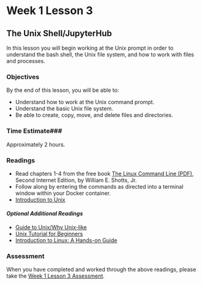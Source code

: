 # Week 1 Lesson 3 #
## The Unix Shell/JupyterHub ##

In this lesson you will begin working at the Unix prompt in order to
understand the bash shell, the Unix file system, and how to work with
files and processes.

### Objectives ###
By the end of this lesson, you will be able to:

- Understand how to work at the Unix command prompt.
- Understand the basic Unix file system.
- Be able to create, copy, move, and delete files and directories.

### Time Estimate###

Approximately 2 hours.

### Readings ###

- Read chapters 1-4 from the free book [The Linux Command Line
(PDF)](http://sourceforge.net/projects/linuxcommand/?source=dlp), Second
Internet Edition, by William E. Shotts, Jr. 
- Follow along by entering the commands as directed into a terminal
window within your Docker container.
- [Introduction to Unix](notebooks/introduction2Unix.ipynb)
 
#### *Optional Additional Readings* ####
- [Guide to Unix/Why Unix-like](https://en.wikibooks.org/wiki/Guide_to_Unix/Why_Unix-like)
- [Unix Tutorial for Beginners](http://www.ee.surrey.ac.uk/Teaching/Unix/)
- [Introduction to Linux: A Hands-on Guide](http://www.tldp.org/LDP/intro-linux/html/index.html)

### Assessment ###

When you have completed and worked through the above readings, please
take the [Week 1 Lesson 3
Assessment](https://learn.illinois.edu/mod/quiz/view.php?id=1095473).
